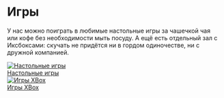 # Игры

У нас можно поиграть в любимые настольные игры за чашечкой чая или кофе без необходимости мыть посуду. А ещё есть отдельный зал с Иксбоксами: скучать не придётся ни в гордом одиночестве, ни с дружной компанией.

<div class="container-fluid_">
  <div class="row">
    <div class="col-sm-6">
      <a href="#" class="thumbnail">
        <img src="http://placehold.it/450x300" class="img-responsive" alt="Настольные игры">
        <div class="caption text-xs-center">
          Настольные игры
        </div>
      </a>
    </div>
    <div class="col-sm-6">
      <a href="#" class="thumbnail">
        <img src="http://placehold.it/450x300" class="img-responsive" alt="Игры XBox">
        <div class="caption text-xs-center">
          Игры XBox
        </div>
      </a>
    </div>
  </div>
</div>